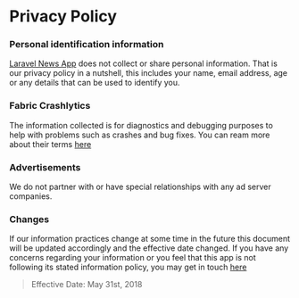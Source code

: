# Privacy Policy

### Personal identification information
[Laravel News App](https://play.google.com/store/apps/details?id=com.jamesdube.laravelnewsapp) does not collect or share personal information. That is our privacy policy in a nutshell, this includes your name, email address, age or any details that can be used to identify you.


### Fabric Crashlytics


The information collected is for diagnostics and debugging purposes to help with problems such as crashes and bug fixes. You can ream more about their terms [here](https://fabric.io/terms) 

### Advertisements

We do not partner with or have special relationships with any ad server companies.


### Changes

If our information practices change at some time in the future this document will be updated accordingly and the effective date changed. If you have any concerns regarding your information or you feel that this app is not following its stated information policy, you may get in touch [here](https://jamesdube.com/#/contact) 

> Effective Date: May 31st, 2018
